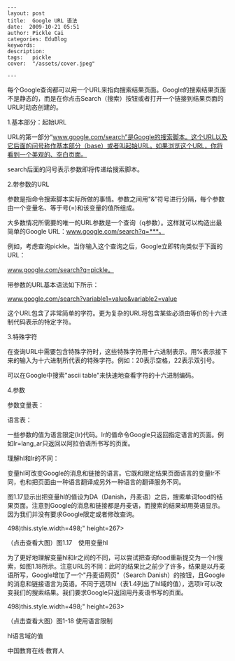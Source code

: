 
    ---
    layout: post  
    title:  Google URL 语法  
    date:  2009-10-21 05:51  
    author: Pickle Cai  
    categories: EduBlog  
    keywords: 
    description:   
    tags:	pickle   
    cover:  "/assets/cover.jpeg"  

    ---  
    
每个Google查询都可以用一个URL来指向搜索结果页面。Google的搜索结果页面不是静态的，而是在你点击Search（搜索）按钮或者打开一个链接到结果页面的URL时动态创建的。





1.基本部分：起始URL





URL的第一部分“www.google.com/search”是Google的搜索脚本。这个URL以及它后面的问号称作基本部分（base）或者叫起始URL。如果浏览这个URL，你将看到一个美观的、空白页面。



search后面的问号表示参数即将传递给搜索脚本。



2.带参数的URL





参数是指命令搜索脚本实际所做的事情。参数之间用"&"符号进行分隔，每个参数由一个变量名、等于号(=)和该变量的值所组成。



大多数情况所需要的唯一的URL参数是一个查询（q参数）。这样就可以构造出最简单的Google URL：www.google.com/search?q=***。



例如，考虑查询pickle。当你输入这个查询之后，Google立即转向类似于下面的URL：



www.google.com/search?q=pickle。



带参数的URL基本语法如下所示：



www.google.com/search?variable1=value&variable2=value



这个URL包含了非常简单的字符。更为复杂的URL将包含某些必须由等价的十六进制代码表示的特定字符。



3.特殊字符





在查询URL中需要包含特殊字符时，这些特殊字符用十六进制表示。用%表示接下来的输入为十六进制所代表的特殊字符。例如：20表示空格，22表示双引号。



可以在Google中搜索"ascii table"来快速地查看字符的十六进制编码。



4.参数





参数变量表：



 



语言表：



一些参数的值为语言限定(lr)代码。lr的值命令Google只返回指定语言的页面。例如lr=lang_ar只返回以阿拉伯语所书写的页面。



 





理解hl和lr的不同：



变量hl可改变Google的消息和链接的语言。它既和限定结果页面语言的变量lr不同，也和把页面由一种语言翻译成另外一种语言的翻译服务不同。



图1.17显示出把变量hl的值设为DA（Danish，丹麦语）之后，搜索单词food的结果页面。注意到Google的消息和链接都是丹麦语，而搜索的结果却用英语显示。因为我们并没有要求Google限定或者修改查询。











498)this.style.width=498;" height=267> 



（点击查看大图）图1.17　使用变量hl



为了更好地理解变量hl和lr之间的不同，可以尝试把查询food重新提交为一个lr搜索，如图1.18所示。注意URL的不同：此时的结果比之前少了许多，结果是以丹麦语所写，Google增加了一个"丹麦语网页"（Search Danish）的按钮，且Google的消息和链接语言为英语。不同于选项hl（表1.4列出了hl域的值），选项lr可以改变我们的搜索结果。我们要求Google只返回用丹麦语书写的页面。













498)this.style.width=498;" height=263> 



（点击查看大图）图1-18 使用语言限制



hl语言域的值



 

 

		    
 中国教育在线·教育人

